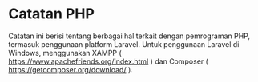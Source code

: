 # Catatan PHP

Catatan ini berisi tentang berbagai hal terkait dengan pemrograman PHP, termasuk penggunaan platform Laravel. 
Untuk penggunaan Laravel di Windows, menggunakan XAMPP ( https://www.apachefriends.org/index.html ) dan Composer ( https://getcomposer.org/download/ ).
